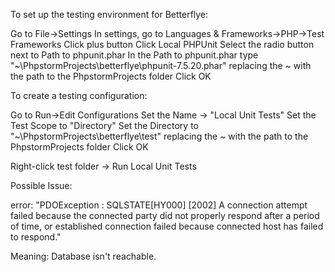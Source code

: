 To set up the testing environment for Betterflye:

Go to File->Settings
In settings, go to Languages & Frameworks->PHP->Test Frameworks
Click plus button
Click Local PHPUnit
Select the radio button next to Path to phpunit.phar
In the Path to phpunit.phar type "~\PhpstormProjects\betterflye\phpunit-7.5.20.phar" replacing the ~ with the path to the PhpstormProjects folder
Click OK

To create a testing configuration:

Go to Run->Edit Configurations
Set the Name -> "Local Unit Tests"
Set the Test Scope to "Directory"
Set the Directory to "~\PhpstormProjects\betterflye\test" replacing the ~ with the path to the PhpstormProjects folder
Click OK

Right-click test folder -> Run Local Unit Tests


Possible Issue:

error: "PDOException : SQLSTATE[HY000] [2002] A connection attempt failed because the connected party did not properly respond after a period of time, or established connection failed because connected host has failed to respond."

Meaning: Database isn't reachable.